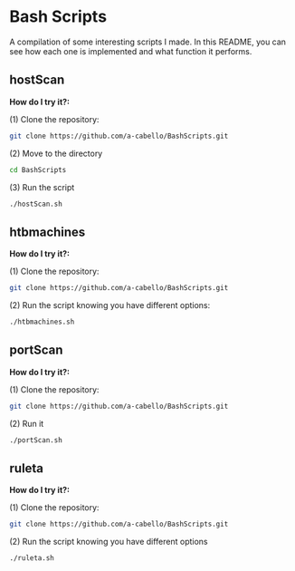 <h1><strong>Bash Scripts</h1></strong>

A compilation of some interesting scripts I made.
In this README, you can see how each one is implemented and what function it performs.

<h2><b>hostScan</h2></b>
<b>How do I try it?:</b>

(1) Clone the repository:
```bash
git clone https://github.com/a-cabello/BashScripts.git
```
(2) Move to the directory
```bash
cd BashScripts
```
(3) Run the script
```bash
./hostScan.sh
```

<h2><b>htbmachines</h2></b>
<b>How do I try it?:</b>

(1) Clone the repository:
```bash
git clone https://github.com/a-cabello/BashScripts.git
```
(2) Run the script knowing you have different options:

```bash
./htbmachines.sh
```

<h2><b>portScan</h2></b>
<b>How do I try it?:</b>

(1) Clone the repository:
```bash
git clone https://github.com/a-cabello/BashScripts.git
```
(2) Run it
```bash
./portScan.sh
```

<h2><b>ruleta</h2></b>
<b>How do I try it?:</b>

(1) Clone the repository:
```bash
git clone https://github.com/a-cabello/BashScripts.git
```
(2) Run the script knowing you have different options
```bash
./ruleta.sh
```




